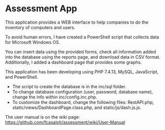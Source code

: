 # Assessment App

This application provides a WEB interface to help companies to do the inventory of computers and users.

To avoid human errors, I have created a PowerShell script that collects data for Microsoft Windows OS.

You can insert data using the provided forms, check all information added into the database using the reports page, and download data
in CSV format. Additionally, I added a dashboard page that provides some graphs.

This application has been developing using PHP 7.4.13, MySQL, JavaScript, and PowerShell.

* The script to create the database is in the inc/sql folder.
* To change database configuration (user, password, database name), change the info within inc/config.inc.php. 
* To customize the dashboard, change the following files: RestAPI.php, static/views/DashboardPage.class.php, and static/js/dash.js.js. 

The user manual is on the wiki page: https://github.com/fcasaloti/assessment/wiki/User-Manual

